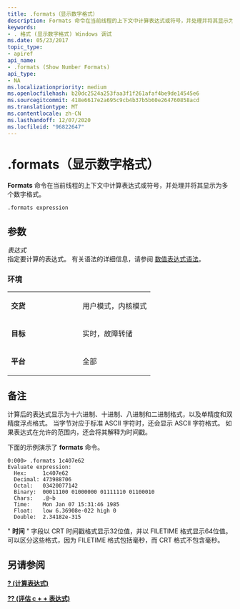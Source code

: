 ```yaml
---
title: .formats（显示数字格式）
description: Formats 命令在当前线程的上下文中计算表达式或符号，并处理并将其显示为多个数字格式。
keywords:
- . 格式 (显示数字格式) Windows 调试
ms.date: 05/23/2017
topic_type:
- apiref
api_name:
- .formats (Show Number Formats)
api_type:
- NA
ms.localizationpriority: medium
ms.openlocfilehash: b20dc2524a253faa3f1f261afaf4be9de14545e6
ms.sourcegitcommit: 418e6617e2a695c9cb4b37b5b60e264760858acd
ms.translationtype: MT
ms.contentlocale: zh-CN
ms.lasthandoff: 12/07/2020
ms.locfileid: "96822647"
---
```

# <a name="formats-show-number-formats"></a>.formats（显示数字格式）


**Formats** 命令在当前线程的上下文中计算表达式或符号，并处理并将其显示为多个数字格式。

```dbgcmd
.formats expression 
```

## <a name="span-idddk_meta_show_number_formats_dbgspanspan-idddk_meta_show_number_formats_dbgspanparameters"></a><span id="ddk_meta_show_number_formats_dbg"></span><span id="DDK_META_SHOW_NUMBER_FORMATS_DBG"></span>参数


<span id="_______expression______"></span><span id="_______EXPRESSION______"></span>*表达式*   
指定要计算的表达式。 有关语法的详细信息，请参阅 [数值表达式语法](numerical-expression-syntax.md)。

### <a name="span-idenvironmentspanspan-idenvironmentspanspan-idenvironmentspanenvironment"></a><span id="Environment"></span><span id="environment"></span><span id="ENVIRONMENT"></span>环境

<table>
<colgroup>
<col width="50%" />
<col width="50%" />
</colgroup>
<tbody>
<tr class="odd">
<td align="left"><p><strong>交货</strong></p></td>
<td align="left"><p>用户模式，内核模式</p></td>
</tr>
<tr class="even">
<td align="left"><p><strong>目标</strong></p></td>
<td align="left"><p>实时，故障转储</p></td>
</tr>
<tr class="odd">
<td align="left"><p><strong>平台</strong></p></td>
<td align="left"><p>全部</p></td>
</tr>
</tbody>
</table>

 

<a name="remarks"></a>备注
-------

计算后的表达式显示为十六进制、十进制、八进制和二进制格式，以及单精度和双精度浮点格式。 当字节对应于标准 ASCII 字符时，还会显示 ASCII 字符格式。 如果表达式在允许的范围内，还会将其解释为时间戳。

下面的示例演示了 **formats** 命令。

```dbgcmd
0:000> .formats 1c407e62
Evaluate expression:
  Hex:     1c407e62
  Decimal: 473988706
  Octal:   03420077142
  Binary:  00011100 01000000 01111110 01100010
  Chars:   .@~b
  Time:    Mon Jan 07 15:31:46 1985
  Float:   low 6.36908e-022 high 0
  Double:  2.34182e-315
```

" **时间** " 字段以 CRT 时间戳格式显示32位值，并以 FILETIME 格式显示64位值。 可以区分这些格式，因为 FILETIME 格式包括毫秒，而 CRT 格式不包含毫秒。

## <a name="span-idsee_alsospansee-also"></a><span id="see_also"></span>另请参阅


[**? (计算表达式)**](---evaluate-expression-.md)

[**?? (评估 c + + 表达式)**](----evaluate-c---expression-.md)

 

 






